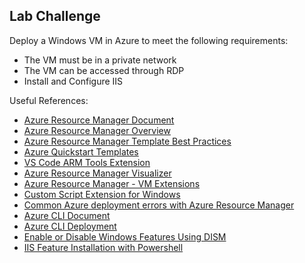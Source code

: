 ## Lab Challenge

Deploy a Windows VM in Azure to meet the following requirements:

* The VM must be in a private network
* The VM can be accessed through RDP
* Install and Configure IIS

Useful References:

* [Azure Resource Manager Document](https://docs.microsoft.com/en-us/azure/azure-resource-manager/)
* [Azure Resource Manager Overview](https://docs.microsoft.com/en-us/azure/azure-resource-manager/templates/overview)
* [Azure Resource Manager Template Best Practices](https://docs.microsoft.com/en-us/azure/azure-resource-manager/templates/template-best-practices)
* [Azure Quickstart Templates](https://azure.microsoft.com/en-us/resources/templates/)
* [VS Code ARM Tools Extension](https://marketplace.visualstudio.com/items?itemName=msazurermtools.azurerm-vscode-tools)
* [Azure Resource Manager Visualizer](http://armviz.io/)
* [Azure Resource Manager - VM Extensions](https://docs.microsoft.com/en-us/azure/templates/Microsoft.Compute/2018-06-01/virtualmachines/extensions)
* [Custom Script Extension for Windows](https://docs.microsoft.com/en-us/azure/virtual-machines/extensions/custom-script-windows)
* [Common Azure deployment errors with Azure Resource Manager](https://docs.microsoft.com/en-us/azure/azure-resource-manager/templates/common-deployment-errors)
* [Azure CLI Document](https://docs.microsoft.com/en-us/cli/azure/?view=azure-cli-latest)
* [Azure CLI Deployment](https://docs.microsoft.com/en-us/azure/azure-resource-manager/templates/deploy-cli?toc=%2Fcli%2Fazure%2Ftoc.json&bc=%2Fcli%2Fazure%2Fbreadcrumb%2Ftoc.json&view=azure-cli-latest)
* [Enable or Disable Windows Features Using DISM](https://docs.microsoft.com/en-us/windows-hardware/manufacture/desktop/enable-or-disable-windows-features-using-dism)
* [IIS Feature Installation with Powershell](https://weblog.west-wind.com/posts/2017/May/25/Automating-IIS-Feature-Installation-with-Powershell)
